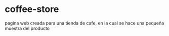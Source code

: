 # coffee-store

pagina web creada para una tienda de cafe, en la cual se hace una pequeña muestra del producto
